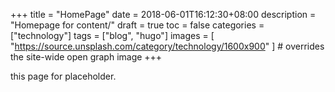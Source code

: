 +++
title = "HomePage"
date = 2018-06-01T16:12:30+08:00
description = "Homepage for content/"
draft = true
toc = false
categories = ["technology"]
tags = ["blog", "hugo"]
images = [
  "https://source.unsplash.com/category/technology/1600x900"
] # overrides the site-wide open graph image
+++


this page for placeholder.
